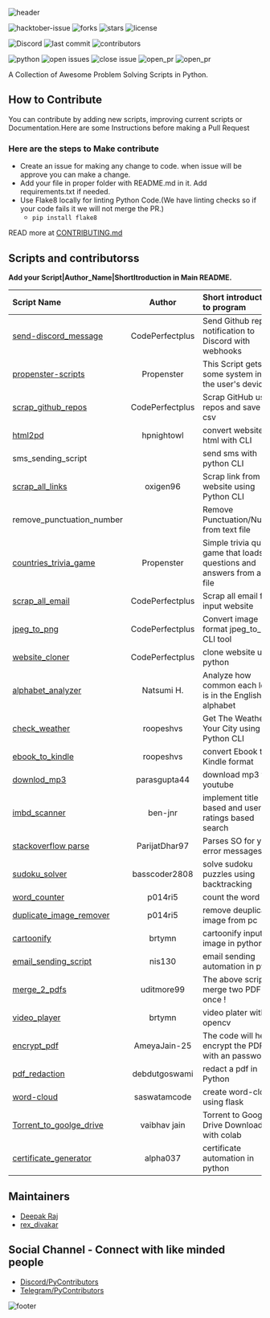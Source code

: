 ![header](https://capsule-render.vercel.app/api?type=rect&color=009ACD&height=100&section=header&text=awesomeScripts&fontSize=80%&fontColor=ffffff)

![hacktober-issue](https://img.shields.io/github/hacktoberfest/2020/py-contributors/awesomescripts?style=for-the-badge)
![forks](https://img.shields.io/github/forks/Py-Contributors/awesomeScripts?style=for-the-badge)
![stars](https://img.shields.io/github/stars/Py-Contributors/awesomeScripts?style=for-the-badge)
![license](https://img.shields.io/github/license/Py-Contributors/awesomeScripts?style=for-the-badge)

![Discord](https://img.shields.io/discord/758030555005714512?style=for-the-badge)
![last commit](https://img.shields.io/github/last-commit/py-contributors/awesomescripts?style=for-the-badge)
![contributors](https://img.shields.io/github/contributors/py-contributors/awesomeScripts?style=for-the-badge)

![python](https://img.shields.io/badge/language-python-blue?style=for-the-badge)
![open issues](https://img.shields.io/github/issues-raw/Py-Contributors/awesomeScripts?style=for-the-badge)
![close issue](https://img.shields.io/github/issues-closed-raw/py-contributors/awesomescripts?style=for-the-badge)
![open_pr](https://img.shields.io/github/issues-pr-raw/Py-contributors/awesomescripts?style=for-the-badge)
![open_pr](https://img.shields.io/github/issues-pr-closed-raw/Py-contributors/awesomescripts?style=for-the-badge)

A Collection of Awesome Problem Solving Scripts in Python.

## How to Contribute

You can contribute by adding new scripts, improving current scripts or Documentation.Here are some Instructions
before making a Pull Request

### Here are the steps to Make contribute

- Create an issue for making any change to code. when issue will be approve you can make a change.
- Add your file in proper folder with README.md in it. Add requirements.txt if needed.
- Use Flake8 locally for linting Python Code.(We have linting checks so if your code fails it we will not merge the PR.)
  - `pip install flake8`

READ more at [CONTRIBUTING.md](/CONTRIBUTING.md)

## Scripts and contributorss

**Add your Script|Author_Name|ShortItroduction in Main README.**

<!--Restrictions -->
<!-- Add your script in last line -->

| Script Name                                                                    |     Author      | Short introduction to program                                            |
| :----------------------------------------------------------------------------- | :-------------: | :----------------------------------------------------------------------- |
| [send-discord_message](/send-discord_message/annoucements.py)| CodePerfectplus | Send Github repo notification to Discord with webhooks                   |
| [propenster-scripts](/propenster-scripts/sysinfo.py)|   Propenster    | This Script gets some system info of the user's device                   |
| [scrap_github_repos](/scrap_github_repos/scrap_github_repos.py)   | CodePerfectplus | Scrap GitHub user repos and save it in csv                               |
| [html2pd](/html2pdf/html2pdf.py)         |       hpnightowl          | convert website to html with CLI     |
| sms_sending_script        |                 | send sms with python CLI                |
| [scrap_all_links](/scrap_all_email/scrap_all_email.py) |    oxigen96     | Scrap link from website using Python CLI                                 |
| remove_punctuation_number        |                 | Remove Punctuation/Number from text file                                 |
| [countries_trivia_game](/countries_trivia_game/countries_trivia.py)            |   Propenster    | Simple trivia quiz game that loads questions and answers from a CSV file |
| [scrap_all_email](/scrap_all_email/scrap_all_email.py)                         | CodePerfectplus | Scrap all email from input website                                       |
| [jpeg_to_png](/jpeg_to_png/jpeg_to_png.py)                                     | CodePerfectplus | Convert image format jpeg_to_png CLI tool                                |
| [website_cloner](/website_cloner/website_cloner.py)                            | CodePerfectplus | clone website using python                                               |
| [alphabet_analyzer](/alphabet_analyzer/alphabet.py)                            |   Natsumi H.    | Analyze how common each letter is in the English alphabet                |
| [check_weather](/check_weather/check_weather.py)                               |    roopeshvs    | Get The Weather Of Your City using Python CLI                            |
| [ebook_to_kindle](/convert_ebook_to_kindle_format/convert.py)                  |    roopeshvs    | convert Ebook to Kindle format                                           |
| [downlod_mp3](/download_mp3/download_yt.py)                                    |  parasgupta44   | download mp3 from youtube                                                |
| [imbd_scanner](/imdb-scraper/imdb.py)                                          |     ben-jnr     | implement title based and user ratings based search                      |
| [stackoverflow parse](/Stack_Overflow_Parser-master/main_.py)                  |  ParijatDhar97  | Parses SO for your error messages                                        |
| [sudoku_solver](/sudoku_solver/sudoku_solver.py)                               |  basscoder2808  | solve sudoku puzzles using backtracking                                  |
| [word_counter](/word-counter/word-counter.py)                                  |     p014ri5     | count the word                                                           |
| [duplicate_image_remover](/duplicate-image-remover/duplicate-image-remover.py) |     p014ri5     | remove deuplicate image from pc                                          |
| [cartoonify](/cartoonifier/cartoonifier.py)                                    |     brtymn      | cartoonify input image in python                                         |
| [email_sending_script](/email_sending_script/email_sending_script.py)          |     nis130      | email sending automation in pyton                                        |
| [merge_2_pdfs](/Merge_2_Pdf's/mergepdf.py)                                     |   uditmore99    | The above script will merge two PDF's at once !                          |
| [video_player](/video_player/video_player.py)                                  |     brtymn      | video plater with opencv                                                 |
| [encrypt_pdf](/Encrypt_PDF/encryptPDF.py)                                      |  AmeyaJain-25   | The code will help to encrypt the PDF with an password.                  |
| [pdf_redaction](/pdf_redaction/pdf_redaction.py)                               |  debdutgoswami  | redact a pdf in Python                                                   |
| [word-cloud](/word_cloud_generator/main.py)                                    |  saswatamcode   | create word-cloud using flask                                            |
| [Torrent_to_goolge_drive](/Torrent%20to%20Google%20Drive%20Downloader/torrent_to_google_drive_downloader.py) | vaibhav jain| Torrent to Google Drive Downloader with colab|
| [certificate_generator](/certificate_generator/certificate_generator.py) | alpha037 | certificate automation in python|

## Maintainers

- [Deepak Raj](https://github.com/CodePerfectPlus)
- [rex_divakar](https://github.com/rexdivakar)

## Social Channel - Connect with like minded people

- [Discord/PyContributors](https://discord.gg/FXyh2S3)
- [Telegram/PyContributors](https://t.me/pycontributors)

![footer](https://capsule-render.vercel.app/api?type=slice&color=009ACD&height=30&section=footer&fontSize=90%&)
